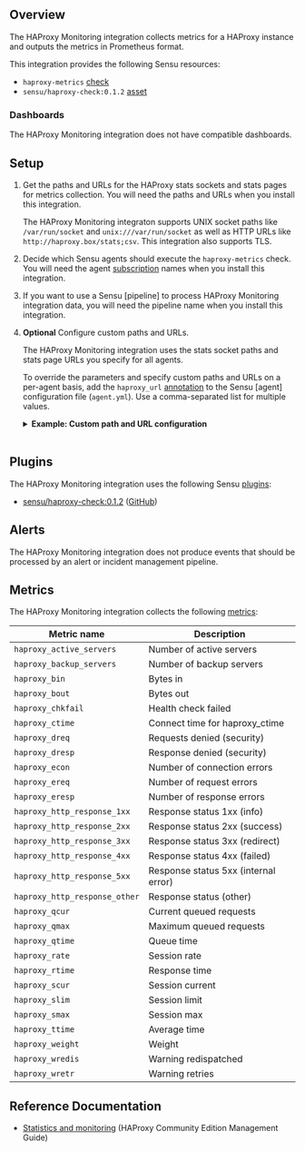 ## Overview

<!-- Sensu Integration description; supports markdown -->

The HAProxy Monitoring integration collects metrics for a HAProxy instance and outputs the metrics in Prometheus format.

<!-- Provide a high level overview of the integration contents (e.g. checks, filters, mutators, handlers, assets, etc) -->

This integration provides the following Sensu resources:

- `haproxy-metrics` [check]
- `sensu/haproxy-check:0.1.2` [asset]

### Dashboards

<!-- List of supported dashboards w/ screenshots (supports png, jpeg, and gif images; relative paths only; e.g. `![](img/dashboard-1.png)` )-->

The HAProxy Monitoring integration does not have compatible dashboards.

## Setup

<!-- Sensu Integration setup instructions, including Sensu agent configuration and external component configuration -->
<!-- EXAMPLE: what configuration (if any) is required in a third-party service to enable monitoring? -->

1. Get the paths and URLs for the HAProxy stats sockets and stats pages for metrics collection. You will need the paths and URLs when you install this integration.

   The HAProxy Monitoring integraton supports UNIX socket paths like `/var/run/socket` and `unix:///var/run/socket` as well as HTTP URLs like `http://haproxy.box/stats;csv`. This integration also supports TLS.

1. Decide which Sensu agents should execute the `haproxy-metrics` check. You will need the agent [subscription] names when you install this integration.

1. If you want to use a Sensu [pipeline] to process HAProxy Monitoring integration data, you will need the pipeline name when you install this integration.

1. **Optional** Configure custom paths and URLs.

   The HAProxy Monitoring integration uses the stats socket paths and stats page URLs you specify for all agents.

   To override the parameters and specify custom paths and URLs on a per-agent basis, add the `haproxy_url` [annotation] to the Sensu [agent] configuration file (`agent.yml`). Use a comma-separated list for multiple values.

   <details><summary><strong>Example: Custom path and URL configuration</strong></summary>

   ```yaml
   annotations:
     haproxy_url: "{CUSTOM_PATH},{CUSTOM_URL}"
   ```

   </details>
   <br>

## Plugins

<!-- Links to any Sensu Integration dependencies (i.e. Sensu Plugins) -->

The HAProxy Monitoring integration uses the following Sensu [plugins]:

- [sensu/haproxy-check:0.1.2][sensu-haproxy-check-bonsai] ([GitHub][sensu-haproxy-check-github])

## Alerts

<!-- List of all alerts generated by this integration. -->

The HAProxy Monitoring integration does not produce events that should be processed by an alert or incident management pipeline.

## Metrics

<!-- List of all metrics or events collected by this integration. -->

The HAProxy Monitoring integration collects the following [metrics]:

Metric name | Description
----------- | -----------
`haproxy_active_servers` | Number of active servers
`haproxy_backup_servers` | Number of backup servers
`haproxy_bin` | Bytes in
`haproxy_bout` | Bytes out
`haproxy_chkfail` | Health check failed
`haproxy_ctime` | Connect time for haproxy_ctime
`haproxy_dreq` | Requests denied (security)
`haproxy_dresp` | Response denied (security)
`haproxy_econ` | Number of connection errors
`haproxy_ereq` | Number of request errors
`haproxy_eresp` | Number of response errors
`haproxy_http_response_1xx` | Response status 1xx (info)
`haproxy_http_response_2xx` | Response status 2xx (success)
`haproxy_http_response_3xx` | Response status 3xx (redirect)
`haproxy_http_response_4xx` | Response status 4xx (failed)
`haproxy_http_response_5xx` | Response status 5xx (internal error)
`haproxy_http_response_other` | Response status (other)
`haproxy_qcur` | Current queued requests
`haproxy_qmax` | Maximum queued requests
`haproxy_qtime` | Queue time
`haproxy_rate` | Session rate
`haproxy_rtime` | Response time
`haproxy_scur` | Session current
`haproxy_slim` | Session limit
`haproxy_smax` | Session max
`haproxy_ttime` | Average time
`haproxy_weight` | Weight
`haproxy_wredis` | Warning redispatched
`haproxy_wretr` | Warning retries

## Reference Documentation

<!-- Please provide links to any relevant reference documentation to help users learn more and/or troubleshoot this integration. -->

* [Statistics and monitoring] (HAProxy Community Edition Management Guide)


<!-- Links -->
[check]: https://docs.sensu.io/sensu-go/latest/observability-pipeline/observe-schedule/checks/
[asset]: https://docs.sensu.io/sensu-go/latest/plugins/assets/
[subscription]: https://docs.sensu.io/sensu-go/latest/observability-pipeline/observe-schedule/subscriptions/
[agents]: https://docs.sensu.io/sensu-go/latest/observability-pipeline/observe-schedule/agent/
[annotation]: https://docs.sensu.io/sensu-go/latest/observability-pipeline/observe-schedule/agent/#agent-annotations
[plugins]: https://docs.sensu.io/sensu-go/latest/plugins/
[metrics]: https://docs.sensu.io/sensu-go/latest/observability-pipeline/observe-schedule/metrics/
[handler]: https://docs.sensu.io/sensu-go/latest/observability-pipeline/observe-process/handlers/
[tokens]: https://docs.sensu.io/sensu-go/latest/observability-pipeline/observe-schedule/tokens/
[sensu-plus]: https://sensu.io/features/analytics
[sensu-haproxy-check-bonsai]: https://bonsai.sensu.io/assets/sensu/haproxy-check
[sensu-haproxy-check-github]: https://github.com/sensu/haproxy-check
[Statistics and monitoring]: https://cbonte.github.io/haproxy-dconv/2.4/management.html#9

